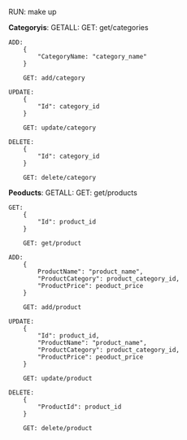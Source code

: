 RUN: make up

**Categoryis**:
    GETALL:
        GET: get/categories

    ADD:
        {
            "CategoryName: "category_name"
        }

        GET: add/category

    UPDATE:
        {
            "Id": category_id
        }

        GET: update/category

    DELETE:
        {
            "Id": category_id
        }

        GET: delete/category

**Peoducts**:
    GETALL:
        GET: get/products

    GET:
        {
            "Id": product_id
        }

        GET: get/product

    ADD:
        {
            ProductName": "product_name",
            "ProductCategory": product_category_id,
            "ProductPrice": peoduct_price
        }

        GET: add/product

    UPDATE:
        {
            "Id": product_id,
            "ProductName": "product_name",
            "ProductCategory": product_category_id,
            "ProductPrice": peoduct_price            
        }

        GET: update/product

    DELETE:
        {
            "ProductId": product_id
        }

        GET: delete/product